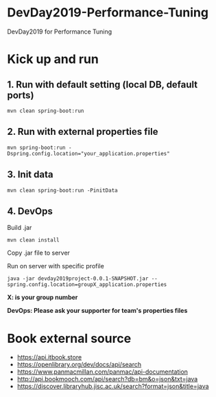 # DevDay2019-Performance-Tuning
DevDay2019 for Performance Tuning

# Kick up and run

## 1. Run with default setting (local DB, default ports)
    
    mvn clean spring-boot:run
## 2. Run with external properties file
    
    mvn spring-boot:run -Dspring.config.location="your_application.properties"
    

## 3. Init data 

    mvn clean spring-boot:run -PinitData
    
## 4. DevOps

Build .jar

    mvn clean install
    
Copy .jar file to server
    
Run on server with specific profile

    java -jar devday2019project-0.0.1-SNAPSHOT.jar --spring.config.location=groupX_application.properties
    
__X: is your group number__

__DevOps: Please ask your supporter for team's properties files__
# Book external source
- https://api.itbook.store
- https://openlibrary.org/dev/docs/api/search
- https://www.panmacmillan.com/panmac/api-documentation
- http://api.bookmooch.com/api/search?db=bm&o=json&txt=java
- https://discover.libraryhub.jisc.ac.uk/search?format=json&title=java

